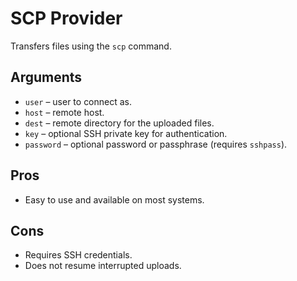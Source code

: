 # SCP Provider

Transfers files using the `scp` command.

## Arguments
- `user` – user to connect as.
- `host` – remote host.
- `dest` – remote directory for the uploaded files.
- `key` – optional SSH private key for authentication.
- `password` – optional password or passphrase (requires `sshpass`).

## Pros
- Easy to use and available on most systems.

## Cons
- Requires SSH credentials.
- Does not resume interrupted uploads.
